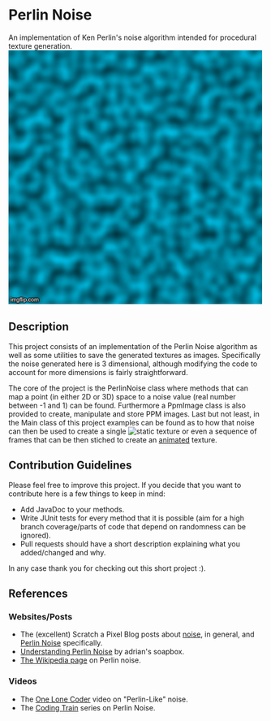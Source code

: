 # Perlin Noise
An implementation of Ken Perlin's noise algorithm intended for procedural texture generation.
![](animatedTexture.gif)

## Description
This project consists of an implementation of the Perlin Noise algorithm as well as some utilities to save the generated textures as images. Specifically the noise generated here is 3 dimensional, although modifying the code to account for more dimensions is fairly straightforward. 

The core of the project is the PerlinNoise class where methods that can map a point (in either 2D or 3D) space to a noise value (real number between -1 and 1) can be found. Furthermore a PpmImage class is also provided to create, manipulate and store PPM images. Last but not least, in the Main class of this project examples can be found as to how that noise can then be used to create a single ![static](generatedTexture.ppm) texture or even a sequence of frames that can be then stiched to create an [animated](animatedTexture.gif) texture.


## Contribution Guidelines
Please feel free to improve this project. If you decide that you want to contribute here is a few things to keep in mind:
* Add JavaDoc to your methods.
* Write JUnit tests for every method that it is possible (aim for a high branch coverage/parts of code that depend on randomness can be ignored).
* Pull requests should have a short description explaining what you added/changed and why.

In any case thank you for checking out this short project :).

## References

### Websites/Posts
* The (excellent) Scratch a Pixel Blog posts about [noise](https://www.scratchapixel.com/lessons/procedural-generation-virtual-worlds/procedural-patterns-noise-part-1), in general, and [Perlin Noise](https://www.scratchapixel.com/lessons/procedural-generation-virtual-worlds/perlin-noise-part-2) specifically.
* [Understanding Perlin Noise](https://adrianb.io/2014/08/09/perlinnoise.html) by adrian's soapbox.
* [The Wikipedia page](https://en.wikipedia.org/wiki/Perlin_noise) on Perlin noise.

### Videos
* The [One Lone Coder](https://www.youtube.com/watch?v=6-0UaeJBumA&t=1208s) video on "Perlin-Like" noise.
* The [Coding Train](https://www.youtube.com/watch?v=Qf4dIN99e2w) series on Perlin Noise.
